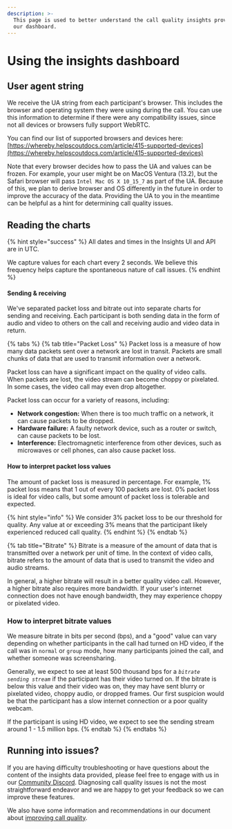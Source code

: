 ```yaml
---
description: >-
  This page is used to better understand the call quality insights provided on
  our dashboard.
---
```


# Using the insights dashboard

## User agent string

We receive the UA string from each participant's browser. This includes the browser and operating system they were using during the call. You can use this information to determine if there were any compatibility issues, since not all devices or browsers fully support WebRTC.&#x20;

You can find our list of supported browsers and devices here: [https://whereby.helpscoutdocs.com/article/415-supported-devices](https://whereby.helpscoutdocs.com/article/415-supported-devices)

Note that every browser decides how to pass the UA and values can be frozen. For example, your user might be on MacOS Ventura (13.2), but the Safari browser will pass `Intel Mac OS X 10_15_7` as part of the UA. Because of this, we plan to derive browser and OS differently in the future in order to improve the accuracy of the data. Providing the UA to you in the meantime can be helpful as a hint for determining call quality issues.&#x20;

## Reading the charts

{% hint style="success" %}
All dates and times in the Insights UI and API are in UTC.&#x20;

We capture values for each chart every 2 seconds. We believe this frequency helps capture the spontaneous nature of call issues.
{% endhint %}

#### Sending & receiving

We've separated packet loss and bitrate out into separate charts for sending and receiving. Each participant is both sending data in the form of audio and video to others on the call and receiving audio and video data in return.

{% tabs %}
{% tab title="Packet Loss" %}
Packet loss is a measure of how many data packets sent over a network are lost in transit. Packets are small chunks of data that are used to transmit information over a network.&#x20;

Packet loss can have a significant impact on the quality of video calls. When packets are lost, the video stream can become choppy or pixelated. In some cases, the video call may even drop altogether.

Packet loss can occur for a variety of reasons, including:

* **Network congestion:** When there is too much traffic on a network, it can cause packets to be dropped.
* **Hardware failure:** A faulty network device, such as a router or switch, can cause packets to be lost.
* **Interference:** Electromagnetic interference from other devices, such as microwaves or cell phones, can also cause packet loss.

#### How to interpret packet loss values

The amount of packet loss is measured in percentage. For example, 1% packet loss means that 1 out of every 100 packets are lost. 0% packet loss is ideal for video calls, but some amount of packet loss is tolerable and expected.&#x20;

{% hint style="info" %}
We consider 3% packet loss to be our threshold for quality. Any value at or exceeding 3% means that the participant likely experienced reduced call quality.
{% endhint %}
{% endtab %}

{% tab title="Bitrate" %}
Bitrate is a measure of the amount of data that is transmitted over a network per unit of time. In the context of video calls, bitrate refers to the amount of data that is used to transmit the video and audio streams.

In general, a higher bitrate will result in a better quality video call. However, a higher bitrate also requires more bandwidth. If your user's internet connection does not have enough bandwidth, they may experience choppy or pixelated video.

### How to interpret bitrate values

We measure bitrate in bits per second (bps), and a "good" value can vary depending on whether participants in the call had turned on HD video, if the call was in `normal` or `group` mode, how many participants joined the call, and whether someone was screensharing.&#x20;

Generally, we expect to see at least 500 thousand bps for a _`bitrate sending stream`_ if the participant has their video turned on. If the bitrate is below this value and their video was on, they may have sent blurry or pixelated video, choppy audio, or dropped frames. Our first suspicion would be that the participant has a slow internet connection or a poor quality webcam.

If the participant is using HD video, we expect to see the sending stream around 1 - 1.5 million bps.
{% endtab %}
{% endtabs %}

## Running into issues?

If you are having difficulty troubleshooting or have questions about the content of the insights data provided, please feel free to engage with us in our [Community Discord](https://docs.whereby.com/#joining-our-developer-community). Diagnosing call quality issues is not the most straightforward endeavor and we are happy to get your feedback so we can improve these features.&#x20;

We also have some information and recommendations in our document about [improving call quality](improving-call-quality.md).

